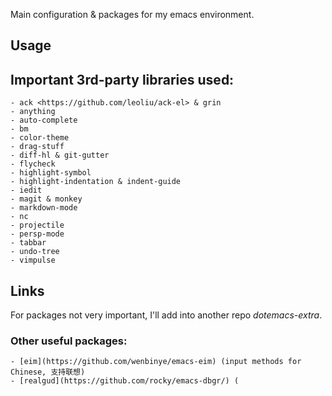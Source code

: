 
Main configuration & packages for my emacs environment.

## Usage



## Important 3rd-party libraries used:

    - ack <https://github.com/leoliu/ack-el> & grin
    - anything
    - auto-complete
    - bm
    - color-theme
    - drag-stuff
    - diff-hl & git-gutter
    - flycheck
    - highlight-symbol
    - highlight-indentation & indent-guide
    - iedit
    - magit & monkey
    - markdown-mode
    - nc
    - projectile
    - persp-mode
    - tabbar
    - undo-tree
    - vimpulse

## Links

For packages not very important, I'll add into another repo *dotemacs-extra*.

### Other useful packages:

    - [eim](https://github.com/wenbinye/emacs-eim) (input methods for Chinese, 支持联想)
    - [realgud](https://github.com/rocky/emacs-dbgr/) (
